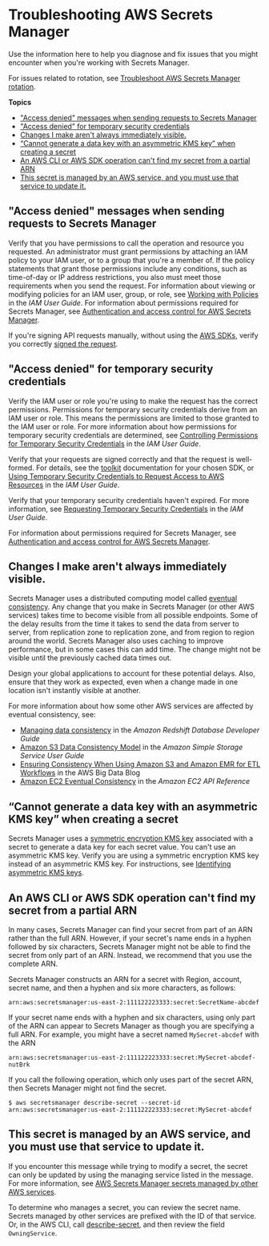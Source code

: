 # Troubleshooting AWS Secrets Manager<a name="troubleshoot"></a>

Use the information here to help you diagnose and fix issues that you might encounter when you're working with Secrets Manager\.

For issues related to rotation, see [Troubleshoot AWS Secrets Manager rotation](troubleshoot_rotation.md)\.

**Topics**
+ ["Access denied" messages when sending requests to Secrets Manager](#troubleshoot_general_access-denied-service)
+ ["Access denied" for temporary security credentials](#troubleshoot_general_access-denied-temp-creds)
+ [Changes I make aren't always immediately visible\.](#troubleshoot_general_eventual-consistency)
+ [“Cannot generate a data key with an asymmetric KMS key” when creating a secret](#asymmetrical-key)
+ [An AWS CLI or AWS SDK operation can't find my secret from a partial ARN](#ARN_secretnamehyphen)
+ [This secret is managed by an AWS service, and you must use that service to update it\.](#troubleshoot-service-linked-secrets)

## "Access denied" messages when sending requests to Secrets Manager<a name="troubleshoot_general_access-denied-service"></a>

Verify that you have permissions to call the operation and resource you requested\. An administrator must grant permissions by attaching an IAM policy to your IAM user, or to a group that you're a member of\. If the policy statements that grant those permissions include any conditions, such as time\-of\-day or IP address restrictions, you also must meet those requirements when you send the request\. For information about viewing or modifying policies for an IAM user, group, or role, see [Working with Policies](https://docs.aws.amazon.com/IAM/latest/UserGuide/access_policies_manage.html) in the *IAM User Guide*\. For information about permissions required for Secrets Manager, see [Authentication and access control for AWS Secrets Manager](auth-and-access.md)\.

If you're signing API requests manually, without using the [AWS SDKs](http://aws.amazon.com/tools/), verify you correctly [signed the request](https://docs.aws.amazon.com/general/latest/gr/signing_aws_api_requests.html)\.

## "Access denied" for temporary security credentials<a name="troubleshoot_general_access-denied-temp-creds"></a>

Verify the IAM user or role you're using to make the request has the correct permissions\. Permissions for temporary security credentials derive from an IAM user or role\. This means the permissions are limited to those granted to the IAM user or role\. For more information about how permissions for temporary security credentials are determined, see [Controlling Permissions for Temporary Security Credentials](https://docs.aws.amazon.com/IAM/latest/UserGuide/id_credentials_temp_control-access.html) in the *IAM User Guide*\.

Verify that your requests are signed correctly and that the request is well\-formed\. For details, see the [toolkit](http://aws.amazon.com/tools/) documentation for your chosen SDK, or [Using Temporary Security Credentials to Request Access to AWS Resources](https://docs.aws.amazon.com/IAM/latest/UserGuide/id_credentials_temp_use-resources.html) in the *IAM User Guide*\.

Verify that your temporary security credentials haven't expired\. For more information, see [Requesting Temporary Security Credentials](https://docs.aws.amazon.com/IAM/latest/UserGuide/id_credentials_temp_request.html) in the *IAM User Guide*\. 

For information about permissions required for Secrets Manager, see [Authentication and access control for AWS Secrets Manager](auth-and-access.md)\.

## Changes I make aren't always immediately visible\.<a name="troubleshoot_general_eventual-consistency"></a>

Secrets Manager uses a distributed computing model called [eventual consistency](https://wikipedia.org/wiki/Eventual_consistency)\. Any change that you make in Secrets Manager \(or other AWS services\) takes time to become visible from all possible endpoints\. Some of the delay results from the time it takes to send the data from server to server, from replication zone to replication zone, and from region to region around the world\. Secrets Manager also uses caching to improve performance, but in some cases this can add time\. The change might not be visible until the previously cached data times out\.

Design your global applications to account for these potential delays\. Also, ensure that they work as expected, even when a change made in one location isn't instantly visible at another\.

For more information about how some other AWS services are affected by eventual consistency, see:
+ [Managing data consistency](https://docs.aws.amazon.com/redshift/latest/dg/managing-data-consistency.html) in the *Amazon Redshift Database Developer Guide*
+ [Amazon S3 Data Consistency Model](https://docs.aws.amazon.com/AmazonS3/latest/dev/Introduction.html#ConsistencyModel) in the *Amazon Simple Storage Service User Guide*
+ [Ensuring Consistency When Using Amazon S3 and Amazon EMR for ETL Workflows](http://aws.amazon.com/blogs/big-data/ensuring-consistency-when-using-amazon-s3-and-amazon-elastic-mapreduce-for-etl-workflows/) in the AWS Big Data Blog
+ [Amazon EC2 Eventual Consistency](https://docs.aws.amazon.com/AWSEC2/latest/APIReference/query-api-troubleshooting.html#eventual-consistency) in the *Amazon EC2 API Reference*

## “Cannot generate a data key with an asymmetric KMS key” when creating a secret<a name="asymmetrical-key"></a>

Secrets Manager uses a [symmetric encryption KMS key](https://docs.aws.amazon.com/kms/latest/developerguide/concepts.html#symmetric-cmks) associated with a secret to generate a data key for each secret value\. You can't use an asymmetric KMS key\. Verify you are using a symmetric encryption KMS key instead of an asymmetric KMS key\. For instructions, see [Identifying asymmetric KMS keys](https://docs.aws.amazon.com/kms/latest/developerguide/find-symm-asymm.html)\.

## An AWS CLI or AWS SDK operation can't find my secret from a partial ARN<a name="ARN_secretnamehyphen"></a>

In many cases, Secrets Manager can find your secret from part of an ARN rather than the full ARN\. However, if your secret's name ends in a hyphen followed by six characters, Secrets Manager might not be able to find the secret from only part of an ARN\. Instead, we recommend that you use the complete ARN\.

Secrets Manager constructs an ARN for a secret with Region, account, secret name, and then a hyphen and six more characters, as follows:

```
arn:aws:secretsmanager:us-east-2:111122223333:secret:SecretName-abcdef
```

If your secret name ends with a hyphen and six characters, using only part of the ARN can appear to Secrets Manager as though you are specifying a full ARN\. For example, you might have a secret named `MySecret-abcdef` with the ARN

`arn:aws:secretsmanager:us-east-2:111122223333:secret:MySecret-abcdef-nutBrk`

If you call the following operation, which only uses part of the secret ARN, then Secrets Manager might not find the secret\. 

```
$ aws secretsmanager describe-secret --secret-id arn:aws:secretsmanager:us-east-2:111122223333:secret:MySecret-abcdef
```

## This secret is managed by an AWS service, and you must use that service to update it\.<a name="troubleshoot-service-linked-secrets"></a>

If you encounter this message while trying to modify a secret, the secret can only be updated by using the managing service listed in the message\. For more information, see [AWS Secrets Manager secrets managed by other AWS services](service-linked-secrets.md)\.

To determine who manages a secret, you can review the secret name\. Secrets managed by other services are prefixed with the ID of that service\. Or, in the AWS CLI, call [describe\-secret](https://docs.aws.amazon.com/cli/latest/reference/secretsmanager/describe-secret.html), and then review the field `OwningService`\. 